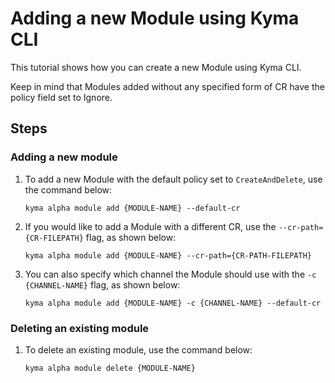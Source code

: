 # Adding a new Module using Kyma CLI
This tutorial shows how you can create a new Module using Kyma CLI. 

Keep in mind that Modules added without any specified form of CR have the policy field set to Ignore.
## Steps

### Adding a new module

1. To add a new Module with the default policy set to `CreateAndDelete`, use the command below:

    ```
    kyma alpha module add {MODULE-NAME} --default-cr
    ```
2. If you would like to add a Module with a different CR, use the `--cr-path={CR-FILEPATH}` flag, as shown below:
    ```
    kyma alpha module add {MODULE-NAME} --cr-path={CR-PATH-FILEPATH}
    ```
3. You can also specify which channel the Module should use with the `-c {CHANNEL-NAME}` flag, as shown below:
    ```
    kyma alpha module add {MODULE-NAME} -c {CHANNEL-NAME} --default-cr
    ```
### Deleting an existing module

1. To delete an existing module, use the command below:

    ```
    kyma alpha module delete {MODULE-NAME} 
    ```